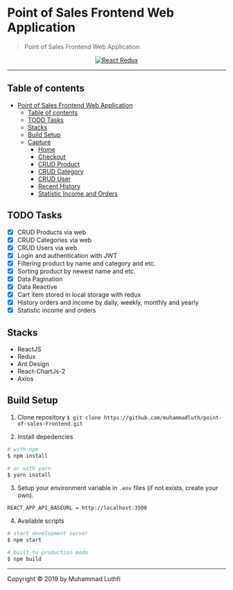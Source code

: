 # Point of Sales Frontend Web Application

> Point of Sales Frontend Web Application

<p align="center">
  <a href="https://reactjs.org/">
    <img title="React Redux" src="https://miro.medium.com/max/800/1*bs6W6c6yYS36PcD9joLVtw.png">
  </a>
</p>

---

## Table of contents

- [Point of Sales Frontend Web Application](#point-of-sales-frontend-web-application)
  - [Table of contents](#table-of-contents)
  - [TODO Tasks](#todo-tasks)
  - [Stacks](#stacks)
  - [Build Setup](#build-setup)
  - [Capture](#capture)
    - [Home](#home)
    - [Checkout](#checkout)
    - [CRUD Product](#crud-product)
    - [CRUD Category](#crud-category)
    - [CRUD User](#crud-user)
    - [Recent History](#recent-history)
    - [Statistic Income and Orders](#statistic-income-and-orders)

## TODO Tasks

- [x] CRUD Products via web
- [x] CRUD Categories via web
- [x] CRUD Users via web
- [x] Login and authentication with JWT
- [x] Filtering product by name and category and etc.
- [x] Sorting product by newest name and etc.
- [x] Data Pagination
- [x] Data Reactive
- [x] Cart item stored in local storage with redux
- [x] History orders and income by daily, weekly, monthly and yearly
- [x] Statistic income and orders

## Stacks

- ReactJS
- Redux
- Ant Design
- React-ChartJs-2
- Axios

## Build Setup

1. Clone repository
   `$ git clone https://github.com/muhammadluth/point-of-sales-Frontend.git`

2. Install depedencies

```bash
# with npm
$ npm install

# or with yarn
$ yarn install
```

3. Setup your environment variable in `.env` files (if not exists, create your own).

```env
REACT_APP_API_BASEURL = http://localhost:3500

```

4. Available scripts

```bash
# start development server
$ npm start

# built to production mode
$ npm build
```

<!-- ## Capture

### Home

[![View Home](https://raw.githubusercontent.com/sutanlab/point-of-sales-frontend/master/capture/home.png)](https://raw.githubusercontent.com/sutanlab/point-of-sales-frontend/master/capture/home.png)

### Checkout

[![View Checkout](https://raw.githubusercontent.com/sutanlab/point-of-sales-frontend/master/capture/checkout.png)](https://raw.githubusercontent.com/sutanlab/point-of-sales-frontend/master/capture/checkout.png)

### ADD Product

[![View CRUD product](https://raw.githubusercontent.com/sutanlab/point-of-sales-frontend/master/capture/crud-product.png)](https://raw.githubusercontent.com/sutanlab/point-of-sales-frontend/master/capture/crud-product.png)

### CRUD Category

[![View CRUD product](https://raw.githubusercontent.com/sutanlab/point-of-sales-frontend/master/capture/crud-category.png)](https://raw.githubusercontent.com/sutanlab/point-of-sales-frontend/master/capture/crud-category.png)

### CRUD User

[![View CRUD product](https://raw.githubusercontent.com/sutanlab/point-of-sales-frontend/master/capture/crud-user.png)](https://raw.githubusercontent.com/sutanlab/point-of-sales-frontend/master/capture/crud-user.png)

### Recent History

[![View CRUD product](https://raw.githubusercontent.com/sutanlab/point-of-sales-frontend/master/capture/history.png)](https://raw.githubusercontent.com/sutanlab/point-of-sales-frontend/master/capture/history.png)

### Statistic Income and Orders

[![View CRUD product](https://raw.githubusercontent.com/sutanlab/point-of-sales-frontend/master/capture/statistic.png)](https://raw.githubusercontent.com/sutanlab/point-of-sales-frontend/master/capture/statistic.png) -->

---

Copyright © 2019 by Muhammad Luthfi
